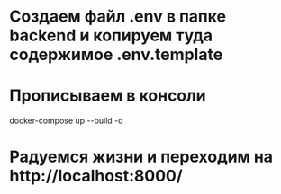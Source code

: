 # Создаем файл .env в папке backend и копируем туда содержимое .env.template

# Прописываем в консоли

docker-compose up --build -d

# Радуемся жизни и переходим на http://localhost:8000/
